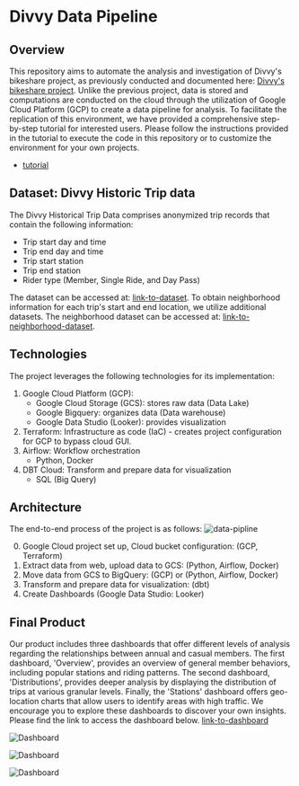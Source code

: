 # Divvy Data Pipeline

## Overview
This repository aims to automate the analysis and investigation of Divvy's bikeshare project, as previously conducted and documented here: [Divvy's bikeshare project](https://github.com/ETM1123/Divvy-Bikeshare-Project). Unlike the previous project, data is stored and computations are conducted on the cloud through the utilization of Google Cloud Platform (GCP) to create a data pipeline for analysis. To facilitate the replication of this environment, we have provided a comprehensive step-by-step tutorial for interested users. Please follow the instructions provided in the tutorial to execute the code in this repository or to customize the environment for your own projects.
- [tutorial](https://github.com/ETM1123/divvy-data-pipeline/blob/main/tutorial.md)

## Dataset: Divvy Historic Trip data 
The Divvy Historical Trip Data comprises anonymized trip records that contain the following information:
- Trip start day and time
- Trip end day and time
- Trip start station
- Trip end station
- Rider type (Member, Single Ride, and Day Pass)

The dataset can be accessed at: [link-to-dataset](https://divvy-tripdata.s3.amazonaws.com/index.html). To obtain neighborhood information for each trip's start and end location, we utilize additional datasets. The neighborhood dataset can be accessed at: [link-to-neighborhood-dataset](https://data.cityofchicago.org/Facilities-Geographic-Boundaries/Boundaries-Neighborhoods/bbvz-uum9).


## Technologies
The project leverages the following technologies for its implementation:
1. Google Cloud Platform (GCP):
    - Google Cloud Storage (GCS): stores raw data (Data Lake)
    - Google Bigquery: organizes data (Data warehouse)
    - Google Data Studio (Looker): provides visualization 
2. Terraform: Infrastructure as code (IaC) - creates project configuration for GCP to bypass cloud GUI.
3. Airflow: Workflow orchestration 
    - Python, Docker
4. DBT Cloud: Transform and prepare data for visualization 
    - SQL (Big Query)

## Architecture
The end-to-end process of the project is as follows:
![data-pipline](images/Divvy-data-pipeline-3.png)

0. Google Cloud project set up, Cloud bucket configuration: (GCP, Terraform)
1. Extract data from web, upload data to GCS: (Python, Airflow, Docker)
2. Move data from GCS to BigQuery: (GCP) or (Python, Airflow, Docker)
3. Transform and prepare data for visualization: (dbt)
4. Create Dashboards (Google Data Studio: Looker)

## Final Product
Our product includes three dashboards that offer different levels of analysis regarding the relationships between annual and casual members. The first dashboard, 'Overview', provides an overview of general member behaviors, including popular stations and riding patterns. The second dashboard, 'Distributions', provides deeper analysis by displaying the distribution of trips at various granular levels. Finally, the 'Stations' dashboard offers geo-location charts that allow users to identify areas with high traffic. We encourage you to explore these dashboards to discover your own insights. Please find the link to access the dashboard below. [link-to-dashboard](https://lookerstudio.google.com/reporting/2397a020-65d2-42a4-8f05-b36c7c6cadaf)


![Dashboard](images/divvy_overview_dashboard.png)

![Dashboard](images/divvy_biketrip_dist.png)

![Dashboard](images/divvy_stations_dashboard.png)